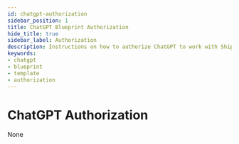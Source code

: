 ```yaml
---
id: chatgpt-authorization
sidebar_position: 1
title: ChatGPT Blueprint Authorization
hide_title: true
sidebar_label: Authorization
description: Instructions on how to authorize ChatGPT to work with Shipyard's low-code ChatGPT templates.
keywords:
- chatgpt
- blueprint
- template
- authorization
---
```


# ChatGPT Authorization
None
